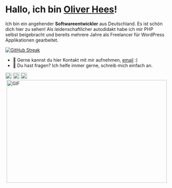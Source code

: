 # Hallo, ich bin [Oliver Hees](https://oliverhees.com/)!

Ich bin ein angehender **Softwareentwickler** aus Deutschland. Es ist schön dich hier zu sehen!
Als leidenschaftlicher autodidakt habe ich mir PHP selbst beigebracht und bereits mehrere Jahre als
Freelancer für WordPress Applikationen gearbeitet.

[![GitHub Streak](https://streak-stats.demolab.com?user=oliverhees&locale=de&date_format=j%20M%5B%20Y%5D&exclude_days=Sun%2CSat)](https://git.io/streak-stats)

- 💼 Gerne kannst du hier Kontakt mit mir aufnehmen, [email](mailto:oliverhees@gmail.com) :)
- 💬 Du hast fragen? Ich helfe immer gerne, schreib mich einfach an.

<img height="20" src="https://github.com/oliverhees/oliverhees.github.io/blob/main/javascript.png">
<img height="20" src="https://github.com/oliverhees/oliverhees.github.io/blob/main/react.png">
<img height="20" src="https://github.com/oliverhees/oliverhees.github.io/blob/main/nodejs.png">

<img align="right" alt="GIF" src="https://github.com/oliverhees/oliverhees.github.io/blob/main/code.gif?raw=true" width="500" height="320" />
